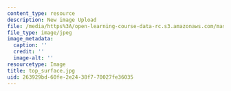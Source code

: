 ```yaml
---
content_type: resource
description: New image Upload
file: /media/https%3A/open-learning-course-data-rc.s3.amazonaws.com/mas-962-special-topics-new-textiles-spring-2010/263929bd60fe2e2438f770027fe36035_top_surface.jpg
file_type: image/jpeg
image_metadata:
  caption: ''
  credit: ''
  image-alt: ''
resourcetype: Image
title: top_surface.jpg
uid: 263929bd-60fe-2e24-38f7-70027fe36035
---
```

